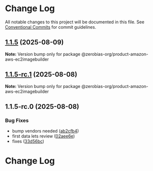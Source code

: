 # Change Log

All notable changes to this project will be documented in this file.
See [Conventional Commits](https://conventionalcommits.org) for commit guidelines.

## [1.1.5](https://github.com/zerobias-org/product/compare/@zerobias-org/product-amazon-aws-ec2imagebuilder@1.1.5-rc.1...@zerobias-org/product-amazon-aws-ec2imagebuilder@1.1.5) (2025-08-09)

**Note:** Version bump only for package @zerobias-org/product-amazon-aws-ec2imagebuilder





## [1.1.5-rc.1](https://github.com/zerobias-org/product/compare/@zerobias-org/product-amazon-aws-ec2imagebuilder@1.1.5-rc.0...@zerobias-org/product-amazon-aws-ec2imagebuilder@1.1.5-rc.1) (2025-08-08)

**Note:** Version bump only for package @zerobias-org/product-amazon-aws-ec2imagebuilder





## 1.1.5-rc.0 (2025-08-08)


### Bug Fixes

* bump vendors needed ([ab2cfb4](https://github.com/zerobias-org/product/commit/ab2cfb4a9cf2e3008e08b068f98011fec096c932))
* first data lets review ([02aee6e](https://github.com/zerobias-org/product/commit/02aee6e8c4f11675de7c63a00f4c8254a67a4dd7))
* fixes ([33d56bc](https://github.com/zerobias-org/product/commit/33d56bcaedf3fa5e3939a33c0fb57eda53539d05))





# Change Log
